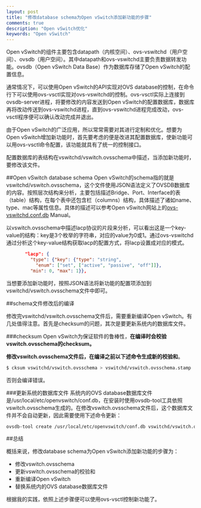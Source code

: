 ```yaml
---
layout: post
title: "修改database schema为Open vSwitch添加新功能的步骤"
comments: true
description: "Open vSwitch优化"
keywords: "Open vSwitch"
---
```


Open vSwitch的组件主要包含datapath（内核空间）、ovs-vswitchd（用户空间）、ovsdb（用户空间）。其中datapath和ovs-vswitchd主要负责数据转发功能。ovsdb（Open vSwitch Data Base）作为数据库存储了Open vSwitch的配置信息。

通常情况下，可以使用Open vSwitch的API实现对OVS database的控制，在命令行下可以使用ovs-vsctl实现对ovs-vswitchd的控制。ovs-vsctl实际上连接到ovsdb-server进程，将要修改的内容发送到Open vSwitch的配置数据库，数据库再将改动传送到ovs-vswitchd进程，直到ovs-vswitchd进程完成改动，ovs-vsctl程序便可以确认改动完成并退出。

由于Open vSwitch的广泛应用，所以常常需要对其进行定制和优化。想要为Open vSwitch增加新功能时，首先要考虑的便是改进其配置数据库，使新功能可以用ovs-vsctl命令配置，该功能就具有了统一的控制接口。

配置数据库的表结构在vswitchd/vswitch.ovsschema中描述，当添加新功能时，要修改该文件。

##Open vSwitch database schema
Open vSwitch的schema指的就是vswitchd/vswitch.ovsschema，这个文件使用JSON语法定义了OVSDB数据库的内容。按照层次结构来分析，主要包括描述Bridge、Port、Interface的表（table）结构，在每个表中还包含栏（columns）结构，具体描述了诸如name、type、mac等属性信息。具体的描述可以参考Open vSwitch网站上的[ovs-vswitchd.conf.db](http://openvswitch.org/support/dist-docs-2.5/ovs-vswitchd.conf.db.5.html) Manual。

以vswitch.ovsschema中描述lacp协议的片段来分析，可以看出这是一个key-value的结构：key是3个枚举的字符串，对应的value为0或1。通过ovs-vswitchd通过分析这个key-value结构获取lacp的配置方式，将lacp设置成对应的模式。
```json
       "lacp": {
         "type": {"key": {"type": "string",
           "enum": ["set", ["active", "passive", "off"]]},
         "min": 0, "max": 1}},
```

当想要添加新功能时，按照JSON语法将新功能的配置项添加到vswitchd/vswitch.ovsschema文件中即可。

##schema文件修改后的编译

修改完vswitchd/vswitch.ovsschema文件后，需要重新编译Open vSwitch。有几处值得注意。首先是checksum的问题，其次是要更新系统内的数据库文件。

###checksum
Open vSwitch为保证软件的鲁棒性，**在编译时会校验vswitch.ovsschema的checksum。**

**修改vswitch.ovsschema文件后，在编译之前以下述命令生成新的校验和**。
```bash
$ cksum vswitchd/vswitch.ovsschema > vswitchd/vswitch.ovsschema.stamp
```
否则会编译错误。

###更新系统的数据库文件
系统内的OVS database数据库文件是/usr/local/etc/openvswitch/conf.db，在安装时使用ovsdb-tool工具依照vswitch.ovsschema生成的。在修改vswitch.ovsschema文件后，这个数据库文件并不会自动更新，因此需要使用下述命令更新：
```bash
ovsdb-tool create /usr/local/etc/openvswitch/conf.db vswitchd/vswitch.ovsschema
```

##总结

概括来说，修改database schema为Open vSwitch添加新功能的步骤为：

- 修改vswitch.ovsschema
- 更新vswitch.ovsschema的校验和
- 重新编译Open vSwitch
- 替换系统内的OVS database数据库文件

根据我的实践，依照上述步骤便可以使用ovs-vsctl控制新功能了。